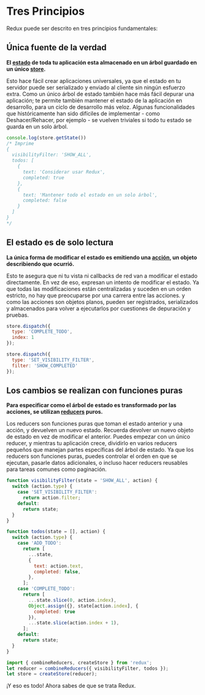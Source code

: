 # Tres Principios

Redux puede ser descrito en tres principios fundamentales:

## Única fuente de la verdad
**El [estado](glosario#estado) de toda tu aplicación esta almacenado en un árbol guardado en un único [store](glosario.md#store).**

Esto hace fácil crear aplicaciones universales, ya que el estado en tu servidor puede ser serializado y enviado al cliente sin ningún esfuerzo extra. Como un único árbol de estado también hace más fácil depurar una aplicación; te permite también mantener el estado de la aplicación en desarrollo, para un ciclo de desarrollo más veloz. Algunas funcionalidades que históricamente han sido difíciles de implementar - como Deshacer/Rehacer, por ejemplo - se vuelven triviales si todo tu estado se guarda en un solo árbol.
```javascript
console.log(store.getState())
/* Imprime
{
  visibilityFilter: 'SHOW_ALL',
  todos: [
    {
      text: 'Considerar usar Redux',
      completed: true
    },
    {
      text: 'Mantener todo el estado en un solo árbol',
      completed: false
    }
  ]
}
*/
```

## El estado es de solo lectura
**La única forma de modificar el estado es emitiendo una [acción](glosario.md#accion), un objeto describiendo que ocurrió.**

Esto te asegura que ni tu vista ni callbacks de red van a modificar el estado directamente. En vez de eso, expresan un intento de modificar el estado. Ya que todas las modificaciones están centralizadas y suceden en un orden estricto, no hay que preocuparse por una carrera entre las acciones. y como las acciones son objetos planos, pueden ser registrados, serializados y almacenados para volver a ejecutarlos por cuestiones de depuración y pruebas.
```javascript
store.dispatch({
  type: 'COMPLETE_TODO',
  index: 1
});

store.dispatch({
  type: 'SET_VISIBILITY_FILTER',
  filter: 'SHOW_COMPLETED'
});
```

## Los cambios se realizan con funciones puras
**Para especificar como el árbol de estado es transformado por las acciones, se utilizan [reducers](glosario.md#reducer) puros.**

Los reducers son funciones puras que toman el estado anterior y una acción, y devuelven un nuevo estado. Recuerda devolver un nuevo objeto de estado en vez de modificar el anterior. Puedes empezar con un único reducer, y mientras tu aplicación crece, dividirlo en varios reducers pequeños que manejan partes específicas del árbol de estado. Ya que los reducers son funciones puras, puedes controlar el orden en que se ejecutan, pasarle datos adicionales, o incluso hacer reducers reusables para tareas comunes como paginación.
```javascript
function visibilityFilter(state = 'SHOW_ALL', action) {
  switch (action.type) {
    case 'SET_VISIBILITY_FILTER':
      return action.filter;
    default:
      return state;
  }
}

function todos(state = [], action) {
  switch (action.type) {
    case 'ADD_TODO':
      return [
        ...state,
        {
          text: action.text,
          completed: false,
        },
      ];
    case 'COMPLETE_TODO':
      return [
        ...state.slice(0, action.index),
        Object.assign({}, state[action.index], {
          completed: true
        }),
        ...state.slice(action.index + 1),
      ];
    default:
      return state;
  }
}

import { combineReducers, createStore } from 'redux';
let reducer = combineReducers({ visibilityFilter, todos });
let store = createStore(reducer);
```

¡Y eso es todo! Ahora sabes de que se trata Redux.